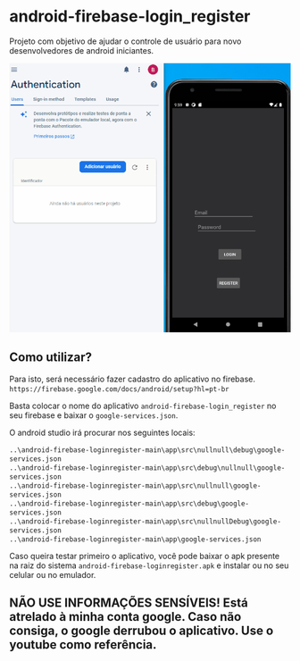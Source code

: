 # android-firebase-login_register
Projeto com objetivo de ajudar o controle de usuário para novo desenvolvedores de android iniciantes.

![Alt Text](/gif/apresentação.gif)

## Como utilizar?

Para isto, será necessário fazer cadastro do aplicativo no firebase. `https://firebase.google.com/docs/android/setup?hl=pt-br`

Basta colocar o nome do aplicativo `android-firebase-login_register` no seu firebase e baixar o `google-services.json`.

O android studio irá procurar nos seguintes locais: 

```
..\android-firebase-loginregister-main\app\src\nullnull\debug\google-services.json
..\android-firebase-loginregister-main\app\src\debug\nullnull\google-services.json
..\android-firebase-loginregister-main\app\src\nullnull\google-services.json
..\android-firebase-loginregister-main\app\src\debug\google-services.json
..\android-firebase-loginregister-main\app\src\nullnullDebug\google-services.json
..\android-firebase-loginregister-main\app\google-services.json

```


Caso queira testar primeiro o aplicativo, você pode baixar o apk presente na raiz do sistema `android-firebase-loginregister.apk` e instalar ou no seu celular ou no emulador.
## NÃO USE INFORMAÇÕES SENSÍVEIS! Está atrelado à minha conta google. Caso não consiga, o google derrubou o aplicativo. Use o youtube como referência.
